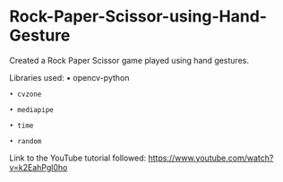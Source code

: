 # Rock-Paper-Scissor-using-Hand-Gesture
Created a Rock Paper Scissor game played using hand gestures.

Libraries used:
    • opencv-python
    
    • cvzone
    
    • mediapipe
    
    • time
    
    • random

Link to the YouTube tutorial followed: https://www.youtube.com/watch?v=k2EahPgl0ho
